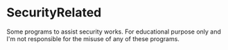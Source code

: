 # SecurityRelated
Some programs to assist security works.
For educational purpose only and I'm not responsible for the misuse of any of these programs.
